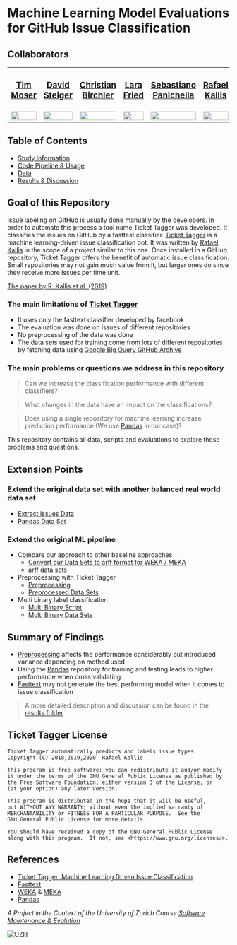 # Machine Learning Model Evaluations for GitHub Issue Classification



## Collaborators




<table style="width:100%; border-collapse:collapse; border: 0;">
  <tr>
    <td>
        <h3 align="center"><a href="https://github.com/TimDeanMoser">Tim Moser</a></h3>
    </td>
    <td>
        <h3 align="center"><a href="https://github.com/LeguDave">David Steiger</a></h3>
    </td>
    <td>
        <h3 align="center"><a href="https://github.com/ChristianBirchler">Christian Birchler</a></h3>
    </td>
    <td>
        <h3 align="center"><a href="https://github.com/LaraFr">Lara Fried</a></h3>
    </td>
    <td>
        <h3 align="center"><a href="https://github.com/spanichella">Sebastiano Panichella</a></h3>
    </td>
    <td>
        <h3 align="center"><a href="https://github.com/rafaelkallis">Rafael Kallis</a></h3>
    </td>
  </tr>
  <tr>
    <td>
        <a href="https://github.com/TimDeanMoser">
            <img src="https://avatars0.githubusercontent.com/u/56076095?s=460&u=b18b975c4570628eee4fa5d24439c384f1f70c6c&v=4" width="100%" />
        </a>
    </td>
    <td>
        <a href="https://github.com/LeguDave">
            <img src="https://avatars2.githubusercontent.com/u/55451472?s=460&u=0728bfc37d68f34357ac2825ae14a4af715c6ebd&v=4" width="100%" />
        </a>
    </td>
    <td>
        <a href="https://github.com/ChristianBirchler">
            <img src="https://avatars0.githubusercontent.com/u/33133633?s=460&u=0c04c3ba77c1a999f0d087646c38b4902a1c665a&v=4" width="100%" />
        </a>
    </td>
    <td>
        <a href="https://github.com/LaraFr">
            <img src="https://avatars3.githubusercontent.com/u/34027454?s=460&v=4" width="100%" />
        </a>
    </td>
    <td>
        <a href="https://github.com/spanichella">
            <img src="https://avatars1.githubusercontent.com/u/5339914?s=460&u=ea140c59718ae85b6b33fa97cabb4232a084f30a&v=4" width="100%" />
        </a>
    </td>
    <td>
        <a href="https://github.com/rafaelkallis">
            <img src="https://avatars3.githubusercontent.com/u/9661903?s=460&u=ae6e33f486ad0fed762cb7d8f1e07d4540130b27&v=4" width="100%" />
        </a>
    </td>
  </tr>
</table>


## Table of Contents
- [Study Information](./study)
- [Code Pipeline & Usage](./code-pipeline)  
- [Data](./datasets)  
- [Results & Discussion](./results)  

## Goal of this Repository
Issue labeling on GitHub is usually done manually by the developers. In order to automate this process a tool name Ticket Tagger was developed. It classifies the issues on GitHub by a fasttest classifier. [Ticket Tagger](https://github.com/rafaelkallis/ticket-tagger/tree/master/src) is a machine learning-driven issue classification bot. It was written by [Rafael Kallis](https://github.com/rafaelkallis) in the scope of a project similar to this one. Once installed in a GitHub repository, Ticket Tagger offers the benefit of automatic issue classification. Small repositories may not gain much value from it, but larger ones do since they receive more issues per time unit.

[The paper by R. Kallis et al. (2019)](https://doi.org/10.1109/ICSME.2019.00070)   

### The main limitations of [Ticket Tagger](https://github.com/rafaelkallis/ticket-tagger/tree/master/src)
- It uses only the fasttext classifier developed by facebook
- The evaluation was done on issues of different repositories
- No preprocessing of the data was done
- The data sets used for training come from lots of different repositories by fetching data using [Google Big Query GitHub Archive](https://codelabs.developers.google.com/codelabs/bigquery-github#0)

### The main problems or questions we address in this repository 
>Can we increase the classification performance with different classifiers?

>What changes in the data have an impact on the classifications?

>Does using a single repository for machine learning increase prediction performance (We use [Pandas](https://github.com/pandas-dev/pandas) in our case)?

This repository contains all data, scripts and evaluations to explore those problems and questions.

## Extension Points  
### Extend the original data set with another balanced real world data set  
* [Extract Issues Data](./code-pipeline/README.md)
* [Pandas Data Set](./datasets/README.md)
### Extend the original ML pipeline
* Compare our approach to other baseline approaches
    * [Convert our Data Sets to arff format for WEKA / MEKA](./code-pipeline/README.md)
    * [arff data sets](./datasets/README.md)
* Preprocessing with Ticket Tagger
    * [Preprocessing](./code-pipeline/README.md)
    * [Preprocessed Data Sets](./datasets/README.md)
* Multi binary label classification
    * [Multi Binary Script](./code-pipeline/README.md)
    * [Multi Binary Data Sets](./datasets/README.md)

## Summary of Findings

- [Preprocessing](./code-pipeline/stemming) affects the performance considerably but introduced variance depending on method used
- Using the [Pandas](https://pandas.pydata.org/) repository for training and testing leads to higher performance when cross validating
- [Fasttext](https://fasttext.cc/) may not generate the best performing model when it comes to issue classification

> A more detailed description and discussion can be found in the [results folder](./results)



## Ticket Tagger License
```
Ticket Tagger automatically predicts and labels issue types.
Copyright (C) 2018,2019,2020  Rafael Kallis

This program is free software: you can redistribute it and/or modify
it under the terms of the GNU General Public License as published by
the Free Software Foundation, either version 3 of the License, or
(at your option) any later version.

This program is distributed in the hope that it will be useful,
but WITHOUT ANY WARRANTY; without even the implied warranty of
MERCHANTABILITY or FITNESS FOR A PARTICULAR PURPOSE.  See the
GNU General Public License for more details.

You should have received a copy of the GNU General Public License
along with this program.  If not, see <https://www.gnu.org/licenses/>.
```


## References

 
- [Ticket Tagger: Machine Learning Driven Issue Classification](https://doi.org/10.1109/ICSME.2019.00070)  
- [Fasttext](https://fasttext.cc/)  
- [WEKA](https://www.cs.waikato.ac.nz/ml/weka/) & [MEKA](https://waikato.github.io/meka/)  
- [Pandas](https://pandas.pydata.org/)  

*A Project in the Context of the University of Zurich Course [Software Maintenance & Evolution](https://www.ifi.uzh.ch/en/seal/teaching/courses/sme.html)*

![UZH](https://www.uzh.ch/cmsssl/terrific/modules/Logo/img/uzh_logo_e_pos_web_main.jpg)



